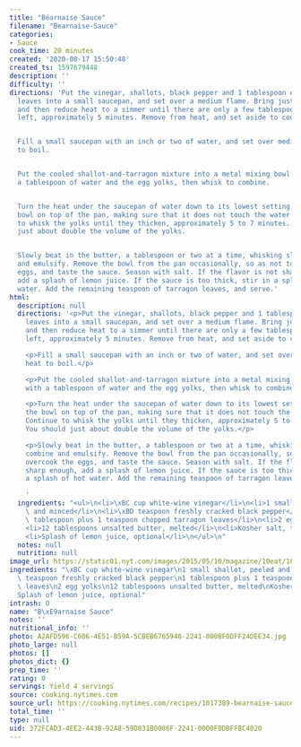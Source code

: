 ```yaml
---
title: "Béarnaise Sauce"
filename: "Bearnaise-Sauce"
categories:
- Sauce
cook_time: 20 minutes
created: '2020-08-17 15:50:48'
created_ts: 1597679448
description: ''
difficulty: ''
directions: 'Put the vinegar, shallots, black pepper and 1 tablespoon of tarragon
  leaves into a small saucepan, and set over a medium flame. Bring just to a boil,
  and then reduce heat to a simmer until there are only a few tablespoons of liquid
  left, approximately 5 minutes. Remove from heat, and set aside to cool.


  Fill a small saucepan with an inch or two of water, and set over medium-high heat
  to boil.


  Put the cooled shallot-and-tarragon mixture into a metal mixing bowl along with
  a tablespoon of water and the egg yolks, then whisk to combine.


  Turn the heat under the saucepan of water down to its lowest setting, and put the
  bowl on top of the pan, making sure that it does not touch the water directly. Continue
  to whisk the yolks until they thicken, approximately 5 to 7 minutes. You should
  just about double the volume of the yolks.


  Slowly beat in the butter, a tablespoon or two at a time, whisking slowly to combine
  and emulsify. Remove the bowl from the pan occasionally, so as not to overcook the
  eggs, and taste the sauce. Season with salt. If the flavor is not sharp enough,
  add a splash of lemon juice. If the sauce is too thick, stir in a splash of hot
  water. Add the remaining teaspoon of tarragon leaves, and serve.'
html:
  description: null
  directions: '<p>Put the vinegar, shallots, black pepper and 1 tablespoon of tarragon
    leaves into a small saucepan, and set over a medium flame. Bring just to a boil,
    and then reduce heat to a simmer until there are only a few tablespoons of liquid
    left, approximately 5 minutes. Remove from heat, and set aside to cool.</p>

    <p>Fill a small saucepan with an inch or two of water, and set over medium-high
    heat to boil.</p>

    <p>Put the cooled shallot-and-tarragon mixture into a metal mixing bowl along
    with a tablespoon of water and the egg yolks, then whisk to combine.</p>

    <p>Turn the heat under the saucepan of water down to its lowest setting, and put
    the bowl on top of the pan, making sure that it does not touch the water directly.
    Continue to whisk the yolks until they thicken, approximately 5 to 7 minutes.
    You should just about double the volume of the yolks.</p>

    <p>Slowly beat in the butter, a tablespoon or two at a time, whisking slowly to
    combine and emulsify. Remove the bowl from the pan occasionally, so as not to
    overcook the eggs, and taste the sauce. Season with salt. If the flavor is not
    sharp enough, add a splash of lemon juice. If the sauce is too thick, stir in
    a splash of hot water. Add the remaining teaspoon of tarragon leaves, and serve.</p>

    '
  ingredients: "<ul>\n<li>\xBC cup white-wine vinegar</li>\n<li>1 small shallot, peeled\
    \ and minced</li>\n<li>\xBD teaspoon freshly cracked black pepper</li>\n<li>1\
    \ tablespoon plus 1 teaspoon chopped tarragon leaves</li>\n<li>2 egg yolks</li>\n\
    <li>12 tablespoons unsalted butter, melted</li>\n<li>Kosher salt, to taste</li>\n\
    <li>Splash of lemon juice, optional</li>\n</ul>\n"
  notes: null
  nutrition: null
image_url: https://static01.nyt.com/images/2015/05/10/magazine/10eat/10mag-10eat-t_CA0-articleLarge.jpg
ingredients: "\xBC cup white-wine vinegar\n1 small shallot, peeled and minced\n\xBD\
  \ teaspoon freshly cracked black pepper\n1 tablespoon plus 1 teaspoon chopped tarragon\
  \ leaves\n2 egg yolks\n12 tablespoons unsalted butter, melted\nKosher salt, to taste\n\
  Splash of lemon juice, optional"
intrash: 0
name: "B\xE9arnaise Sauce"
notes: ''
nutritional_info: ''
photo: A2AFD596-C606-4E51-B59A-5CBEB6765946-2241-0000F0DFF24DEE34.jpg
photo_large: null
photos: []
photos_dict: {}
prep_time: ''
rating: 0
servings: Yield 4 servings
source: cooking.nytimes.com
source_url: https://cooking.nytimes.com/recipes/1017389-bearnaise-sauce
total_time: ''
type: null
uid: 372FCAD3-4EE2-443B-92A8-59D831B0086F-2241-0000F0DBFFBC4020
---
```

